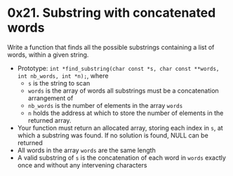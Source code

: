 0x21. Substring with concatenated words
=======================================

Write a function that finds all the possible substrings containing a list of words, within a given string.

-   Prototype: `int *find_substring(char const *s, char const **words, int nb_words, int *n);`, where
    -   `s` is the string to scan
    -   `words` is the array of words all substrings must be a concatenation arrangement of
    -   `nb_words` is the number of elements in the array `words`
    -   `n` holds the address at which to store the number of elements in the returned array.
-   Your function must return an allocated array, storing each index in `s`, at which a substring was found. If no solution is found, NULL can be returned
-   All words in the array `words` are the same length
-   A valid substring of `s` is the concatenation of each word in `words` exactly once and without any intervening characters
